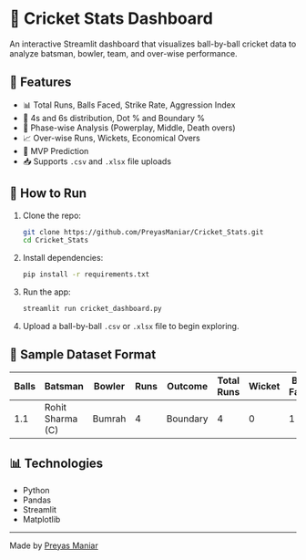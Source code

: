 # 🏏 Cricket Stats Dashboard

An interactive Streamlit dashboard that visualizes ball-by-ball cricket data to analyze batsman, bowler, team, and over-wise performance.

## 📂 Features

- 📊 Total Runs, Balls Faced, Strike Rate, Aggression Index
- 🚀 4s and 6s distribution, Dot % and Boundary %
- 🎯 Phase-wise Analysis (Powerplay, Middle, Death overs)
- 📈 Over-wise Runs, Wickets, Economical Overs
- 🧠 MVP Prediction
- 📥 Supports `.csv` and `.xlsx` file uploads

## 🚀 How to Run

1. Clone the repo:
    ```bash
    git clone https://github.com/PreyasManiar/Cricket_Stats.git
    cd Cricket_Stats
    ```

2. Install dependencies:
    ```bash
    pip install -r requirements.txt
    ```

3. Run the app:
    ```bash
    streamlit run cricket_dashboard.py
    ```

4. Upload a ball-by-ball `.csv` or `.xlsx` file to begin exploring.

## 📁 Sample Dataset Format

| Balls | Batsman | Bowler | Runs | Outcome | Total Runs | Wicket | Balls Faced |
|-------|---------|--------|------|---------|-------------|--------|-------------|
| 1.1   | Rohit Sharma (C) | Bumrah | 4 | Boundary | 4 | 0 | 1 |

## 📊 Technologies

- Python
- Pandas
- Streamlit
- Matplotlib

---

Made by [Preyas Maniar](https://github.com/PreyasManiar)
